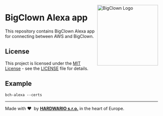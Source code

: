<a href="https://www.bigclown.com/"><img src="https://bigclown.sirv.com/logo.png" width="200" alt="BigClown Logo" align="right"></a>

#  BigClown Alexa app

This repository contains BigClown Alexa app for connecting between AWS and BigClown.


## License

This project is licensed under the [MIT License](https://opensource.org/licenses/MIT/) - see the [LICENSE](LICENSE) file for details.

## Example
```
bch-alexa --certs
```

---

Made with &#x2764;&nbsp; by [**HARDWARIO s.r.o.**](https://www.hardwario.com/) in the heart of Europe.
